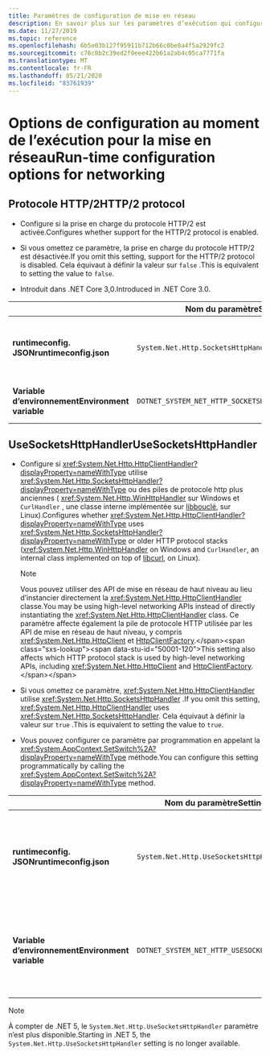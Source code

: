 ```yaml
---
title: Paramètres de configuration de mise en réseau
description: En savoir plus sur les paramètres d’exécution qui configurent la mise en réseau pour les applications .NET Core.
ms.date: 11/27/2019
ms.topic: reference
ms.openlocfilehash: 6b5e03b127f95911b712b66c0be8a4f5a2929fc2
ms.sourcegitcommit: c76c8b2c39ed2f0eee422b61a2ab4c05ca7771fa
ms.translationtype: MT
ms.contentlocale: fr-FR
ms.lasthandoff: 05/21/2020
ms.locfileid: "83761939"
---
```

# <a name="run-time-configuration-options-for-networking"></a><span data-ttu-id="50001-103">Options de configuration au moment de l’exécution pour la mise en réseau</span><span class="sxs-lookup"><span data-stu-id="50001-103">Run-time configuration options for networking</span></span>

## <a name="http2-protocol"></a><span data-ttu-id="50001-104">Protocole HTTP/2</span><span class="sxs-lookup"><span data-stu-id="50001-104">HTTP/2 protocol</span></span>

- <span data-ttu-id="50001-105">Configure si la prise en charge du protocole HTTP/2 est activée.</span><span class="sxs-lookup"><span data-stu-id="50001-105">Configures whether support for the HTTP/2 protocol is enabled.</span></span>

- <span data-ttu-id="50001-106">Si vous omettez ce paramètre, la prise en charge du protocole HTTP/2 est désactivée.</span><span class="sxs-lookup"><span data-stu-id="50001-106">If you omit this setting, support for the HTTP/2 protocol is disabled.</span></span> <span data-ttu-id="50001-107">Cela équivaut à définir la valeur sur `false` .</span><span class="sxs-lookup"><span data-stu-id="50001-107">This is equivalent to setting the value to `false`.</span></span>

- <span data-ttu-id="50001-108">Introduit dans .NET Core 3,0.</span><span class="sxs-lookup"><span data-stu-id="50001-108">Introduced in .NET Core 3.0.</span></span>

| | <span data-ttu-id="50001-109">Nom du paramètre</span><span class="sxs-lookup"><span data-stu-id="50001-109">Setting name</span></span> | <span data-ttu-id="50001-110">Valeurs</span><span class="sxs-lookup"><span data-stu-id="50001-110">Values</span></span> |
| - | - | - |
| <span data-ttu-id="50001-111">**runtimeconfig. JSON**</span><span class="sxs-lookup"><span data-stu-id="50001-111">**runtimeconfig.json**</span></span> | `System.Net.Http.SocketsHttpHandler.Http2Support` | <span data-ttu-id="50001-112">`false`-désactivé</span><span class="sxs-lookup"><span data-stu-id="50001-112">`false` - disabled</span></span><br/><span data-ttu-id="50001-113">`true`-activé</span><span class="sxs-lookup"><span data-stu-id="50001-113">`true` - enabled</span></span> |
| <span data-ttu-id="50001-114">**Variable d’environnement**</span><span class="sxs-lookup"><span data-stu-id="50001-114">**Environment variable**</span></span> | `DOTNET_SYSTEM_NET_HTTP_SOCKETSHTTPHANDLER_HTTP2SUPPORT` | <span data-ttu-id="50001-115">`0`-désactivé</span><span class="sxs-lookup"><span data-stu-id="50001-115">`0` - disabled</span></span><br/><span data-ttu-id="50001-116">`1`-activé</span><span class="sxs-lookup"><span data-stu-id="50001-116">`1` - enabled</span></span> |

## <a name="usesocketshttphandler"></a><span data-ttu-id="50001-117">UseSocketsHttpHandler</span><span class="sxs-lookup"><span data-stu-id="50001-117">UseSocketsHttpHandler</span></span>

- <span data-ttu-id="50001-118">Configure si <xref:System.Net.Http.HttpClientHandler?displayProperty=nameWithType> utilise <xref:System.Net.Http.SocketsHttpHandler?displayProperty=nameWithType> ou des piles de protocole http plus anciennes ( <xref:System.Net.Http.WinHttpHandler> sur Windows et `CurlHandler` , une classe interne implémentée sur [libbouclé](https://curl.haxx.se/libcurl/), sur Linux).</span><span class="sxs-lookup"><span data-stu-id="50001-118">Configures whether <xref:System.Net.Http.HttpClientHandler?displayProperty=nameWithType> uses <xref:System.Net.Http.SocketsHttpHandler?displayProperty=nameWithType> or older HTTP protocol stacks (<xref:System.Net.Http.WinHttpHandler> on Windows and `CurlHandler`, an internal class implemented on top of [libcurl](https://curl.haxx.se/libcurl/), on Linux).</span></span>

  > [!NOTE]
  > <span data-ttu-id="50001-119">Vous pouvez utiliser des API de mise en réseau de haut niveau au lieu d’instancier directement la <xref:System.Net.Http.HttpClientHandler> classe.</span><span class="sxs-lookup"><span data-stu-id="50001-119">You may be using high-level networking APIs instead of directly instantiating the <xref:System.Net.Http.HttpClientHandler> class.</span></span> <span data-ttu-id="50001-120">Ce paramètre affecte également la pile de protocole HTTP utilisée par les API de mise en réseau de haut niveau, y compris <xref:System.Net.Http.HttpClient> et [HttpClientFactory](https://docs.microsoft.com/previous-versions/aspnet/hh995280(v%3dvs.118)).</span><span class="sxs-lookup"><span data-stu-id="50001-120">This setting also affects which HTTP protocol stack is used by high-level networking APIs, including <xref:System.Net.Http.HttpClient> and [HttpClientFactory](https://docs.microsoft.com/previous-versions/aspnet/hh995280(v%3dvs.118)).</span></span>

- <span data-ttu-id="50001-121">Si vous omettez ce paramètre, <xref:System.Net.Http.HttpClientHandler> utilise <xref:System.Net.Http.SocketsHttpHandler> .</span><span class="sxs-lookup"><span data-stu-id="50001-121">If you omit this setting, <xref:System.Net.Http.HttpClientHandler> uses <xref:System.Net.Http.SocketsHttpHandler>.</span></span> <span data-ttu-id="50001-122">Cela équivaut à définir la valeur sur `true` .</span><span class="sxs-lookup"><span data-stu-id="50001-122">This is equivalent to setting the value to `true`.</span></span>

- <span data-ttu-id="50001-123">Vous pouvez configurer ce paramètre par programmation en appelant la <xref:System.AppContext.SetSwitch%2A?displayProperty=nameWithType> méthode.</span><span class="sxs-lookup"><span data-stu-id="50001-123">You can configure this setting programmatically by calling the <xref:System.AppContext.SetSwitch%2A?displayProperty=nameWithType> method.</span></span>

| | <span data-ttu-id="50001-124">Nom du paramètre</span><span class="sxs-lookup"><span data-stu-id="50001-124">Setting name</span></span> | <span data-ttu-id="50001-125">Valeurs</span><span class="sxs-lookup"><span data-stu-id="50001-125">Values</span></span> |
| - | - | - |
| <span data-ttu-id="50001-126">**runtimeconfig. JSON**</span><span class="sxs-lookup"><span data-stu-id="50001-126">**runtimeconfig.json**</span></span> | `System.Net.Http.UseSocketsHttpHandler` | <span data-ttu-id="50001-127">`true`-active l’utilisation de<xref:System.Net.Http.SocketsHttpHandler></span><span class="sxs-lookup"><span data-stu-id="50001-127">`true` - enables the use of <xref:System.Net.Http.SocketsHttpHandler></span></span><br/><span data-ttu-id="50001-128">`false`-active l’utilisation de <xref:System.Net.Http.WinHttpHandler> sur Windows ou [libbouclé](https://curl.haxx.se/libcurl/) sur Linux</span><span class="sxs-lookup"><span data-stu-id="50001-128">`false` - enables the use of <xref:System.Net.Http.WinHttpHandler> on Windows or [libcurl](https://curl.haxx.se/libcurl/) on Linux</span></span> |
| <span data-ttu-id="50001-129">**Variable d’environnement**</span><span class="sxs-lookup"><span data-stu-id="50001-129">**Environment variable**</span></span> | `DOTNET_SYSTEM_NET_HTTP_USESOCKETSHTTPHANDLER` | <span data-ttu-id="50001-130">`1`-active l’utilisation de<xref:System.Net.Http.SocketsHttpHandler></span><span class="sxs-lookup"><span data-stu-id="50001-130">`1` - enables the use of <xref:System.Net.Http.SocketsHttpHandler></span></span><br/><span data-ttu-id="50001-131">`0`-active l’utilisation de <xref:System.Net.Http.WinHttpHandler> sur Windows ou [libbouclé](https://curl.haxx.se/libcurl/) sur Linux</span><span class="sxs-lookup"><span data-stu-id="50001-131">`0` - enables the use of <xref:System.Net.Http.WinHttpHandler> on Windows or [libcurl](https://curl.haxx.se/libcurl/) on Linux</span></span> |

> [!NOTE]
> <span data-ttu-id="50001-132">À compter de .NET 5, le `System.Net.Http.UseSocketsHttpHandler` paramètre n’est plus disponible.</span><span class="sxs-lookup"><span data-stu-id="50001-132">Starting in .NET 5, the `System.Net.Http.UseSocketsHttpHandler` setting is no longer available.</span></span>
